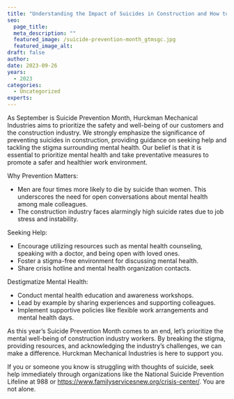 ```yaml
---
title: "Understanding the Impact of Suicides in Construction and How to Help"
seo:
  page_title: 
  meta_description: ""
  featured_image: /suicide-prevention-month_gtmsgc.jpg
  featured_image_alt:
draft: false
author:
date: 2023-09-26
years: 
  - 2023
categories:
  - Uncategorized
experts:
---
```


As September is Suicide Prevention Month, Hurckman Mechanical Industries aims to prioritize the safety and well-being of our customers and the construction industry. We strongly emphasize the significance of preventing suicides in construction, providing guidance on seeking help and tackling the stigma surrounding mental health. Our belief is that it is essential to prioritize mental health and take preventative measures to promote a safer and healthier work environment.

Why Prevention Matters:

*   Men are four times more likely to die by suicide than women. This underscores the need for open conversations about mental health among male colleagues.
*   The construction industry faces alarmingly high suicide rates due to job stress and instability.

Seeking Help:

*   Encourage utilizing resources such as mental health counseling, speaking with a doctor, and being open with loved ones.
*   Foster a stigma-free environment for discussing mental health.
*   Share crisis hotline and mental health organization contacts.

Destigmatize Mental Health:

*   Conduct mental health education and awareness workshops.
*   Lead by example by sharing experiences and supporting colleagues.
*   Implement supportive policies like flexible work arrangements and mental health days.

As this year’s Suicide Prevention Month comes to an end, let’s prioritize the mental well-being of construction industry workers. By breaking the stigma, providing resources, and acknowledging the industry’s challenges, we can make a difference. Hurckman Mechanical Industries is here to support you.

If you or someone you know is struggling with thoughts of suicide, seek help immediately through organizations like the National Suicide Prevention Lifeline at 988 or https://www.familyservicesnew.org/crisis-center/. You are not alone.